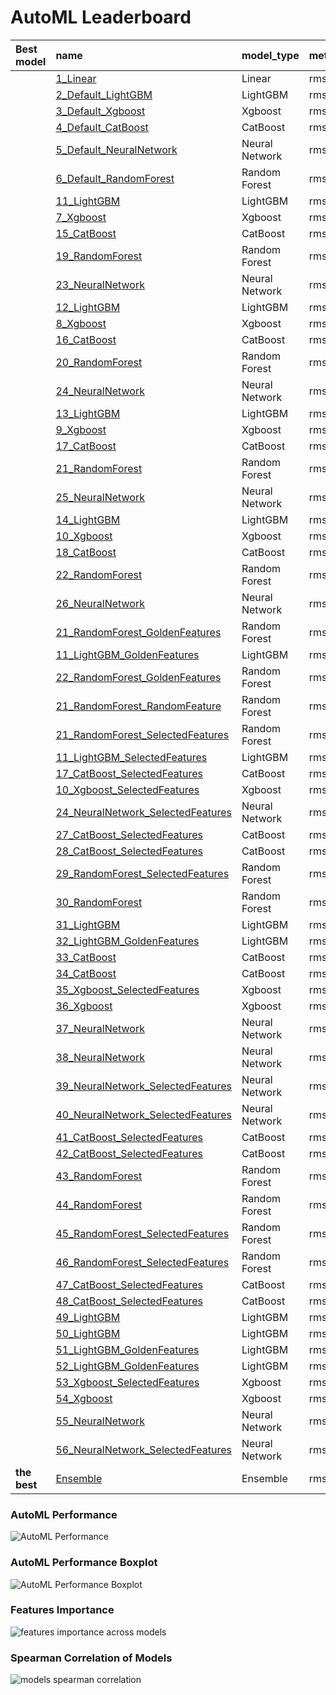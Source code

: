 # AutoML Leaderboard

| Best model   | name                                                                             | model_type     | metric_type   |   metric_value |   train_time |   single_prediction_time |
|:-------------|:---------------------------------------------------------------------------------|:---------------|:--------------|---------------:|-------------:|-------------------------:|
|              | [1_Linear](1_Linear/README.md)                                                   | Linear         | rmse          |      260.04    |        22.54 |                   0.1943 |
|              | [2_Default_LightGBM](2_Default_LightGBM/README.md)                               | LightGBM       | rmse          |       10.5437  |        12.45 |                   0.0805 |
|              | [3_Default_Xgboost](3_Default_Xgboost/README.md)                                 | Xgboost        | rmse          |       10.7536  |        10.03 |                   0.1162 |
|              | [4_Default_CatBoost](4_Default_CatBoost/README.md)                               | CatBoost       | rmse          |       10.3175  |        18.43 |                   0.3575 |
|              | [5_Default_NeuralNetwork](5_Default_NeuralNetwork/README.md)                     | Neural Network | rmse          |       21.9423  |         9.64 |                   0.2416 |
|              | [6_Default_RandomForest](6_Default_RandomForest/README.md)                       | Random Forest  | rmse          |       18.8967  |         8.04 |                   0.1352 |
|              | [11_LightGBM](11_LightGBM/README.md)                                             | LightGBM       | rmse          |       10.1137  |         2.36 |                   0.0326 |
|              | [7_Xgboost](7_Xgboost/README.md)                                                 | Xgboost        | rmse          |       10.9737  |         3.31 |                   0.0517 |
|              | [15_CatBoost](15_CatBoost/README.md)                                             | CatBoost       | rmse          |       10.5058  |        41.86 |                   0.156  |
|              | [19_RandomForest](19_RandomForest/README.md)                                     | Random Forest  | rmse          |       18.8407  |        23.22 |                   0.3254 |
|              | [23_NeuralNetwork](23_NeuralNetwork/README.md)                                   | Neural Network | rmse          |       24.7405  |         9.65 |                   0.2522 |
|              | [12_LightGBM](12_LightGBM/README.md)                                             | LightGBM       | rmse          |       10.7146  |         7.24 |                   0.0815 |
|              | [8_Xgboost](8_Xgboost/README.md)                                                 | Xgboost        | rmse          |       10.6109  |         8.3  |                   0.0993 |
|              | [16_CatBoost](16_CatBoost/README.md)                                             | CatBoost       | rmse          |       10.4854  |        35.73 |                   0.1299 |
|              | [20_RandomForest](20_RandomForest/README.md)                                     | Random Forest  | rmse          |       37.1472  |        17.2  |                   0.2241 |
|              | [24_NeuralNetwork](24_NeuralNetwork/README.md)                                   | Neural Network | rmse          |       12.2002  |        10.52 |                   0.2131 |
|              | [13_LightGBM](13_LightGBM/README.md)                                             | LightGBM       | rmse          |       10.402   |        13.11 |                   0.0839 |
|              | [9_Xgboost](9_Xgboost/README.md)                                                 | Xgboost        | rmse          |       10.6144  |         7.03 |                   0.1359 |
|              | [17_CatBoost](17_CatBoost/README.md)                                             | CatBoost       | rmse          |       10.2708  |        34.52 |                   0.0909 |
|              | [21_RandomForest](21_RandomForest/README.md)                                     | Random Forest  | rmse          |        9.96548 |        22.69 |                   0.2353 |
|              | [25_NeuralNetwork](25_NeuralNetwork/README.md)                                   | Neural Network | rmse          |       27.9553  |        10.82 |                   0.2677 |
|              | [14_LightGBM](14_LightGBM/README.md)                                             | LightGBM       | rmse          |       10.5557  |        29.37 |                   0.0863 |
|              | [10_Xgboost](10_Xgboost/README.md)                                               | Xgboost        | rmse          |       10.5079  |         7.03 |                   0.1672 |
|              | [18_CatBoost](18_CatBoost/README.md)                                             | CatBoost       | rmse          |       10.3835  |        34.06 |                   0.124  |
|              | [22_RandomForest](22_RandomForest/README.md)                                     | Random Forest  | rmse          |       10.1885  |        21.95 |                   0.3932 |
|              | [26_NeuralNetwork](26_NeuralNetwork/README.md)                                   | Neural Network | rmse          |       18.9998  |        13.12 |                   0.291  |
|              | [21_RandomForest_GoldenFeatures](21_RandomForest_GoldenFeatures/README.md)       | Random Forest  | rmse          |       10.2207  |        70.49 |                   0.6548 |
|              | [11_LightGBM_GoldenFeatures](11_LightGBM_GoldenFeatures/README.md)               | LightGBM       | rmse          |       10.1593  |        19    |                   0.3156 |
|              | [22_RandomForest_GoldenFeatures](22_RandomForest_GoldenFeatures/README.md)       | Random Forest  | rmse          |       10.2518  |        52.19 |                   0.645  |
|              | [21_RandomForest_RandomFeature](21_RandomForest_RandomFeature/README.md)         | Random Forest  | rmse          |       10.0265  |        48.13 |                   0.4818 |
|              | [21_RandomForest_SelectedFeatures](21_RandomForest_SelectedFeatures/README.md)   | Random Forest  | rmse          |        9.95278 |        35.98 |                   0.3298 |
|              | [11_LightGBM_SelectedFeatures](11_LightGBM_SelectedFeatures/README.md)           | LightGBM       | rmse          |       10.1832  |        13.41 |                   0.1569 |
|              | [17_CatBoost_SelectedFeatures](17_CatBoost_SelectedFeatures/README.md)           | CatBoost       | rmse          |        9.90679 |        42.16 |                   0.0495 |
|              | [10_Xgboost_SelectedFeatures](10_Xgboost_SelectedFeatures/README.md)             | Xgboost        | rmse          |       10.4118  |         6    |                   0.046  |
|              | [24_NeuralNetwork_SelectedFeatures](24_NeuralNetwork_SelectedFeatures/README.md) | Neural Network | rmse          |       12.7304  |        18.2  |                   0.1874 |
|              | [27_CatBoost_SelectedFeatures](27_CatBoost_SelectedFeatures/README.md)           | CatBoost       | rmse          |        9.95084 |        13.67 |                   0.0394 |
|              | [28_CatBoost_SelectedFeatures](28_CatBoost_SelectedFeatures/README.md)           | CatBoost       | rmse          |        9.98515 |        34.42 |                   0.1209 |
|              | [29_RandomForest_SelectedFeatures](29_RandomForest_SelectedFeatures/README.md)   | Random Forest  | rmse          |        9.93305 |        31.25 |                   0.331  |
|              | [30_RandomForest](30_RandomForest/README.md)                                     | Random Forest  | rmse          |        9.91581 |        22.87 |                   0.3081 |
|              | [31_LightGBM](31_LightGBM/README.md)                                             | LightGBM       | rmse          |       10.235   |        14.9  |                   0.0805 |
|              | [32_LightGBM_GoldenFeatures](32_LightGBM_GoldenFeatures/README.md)               | LightGBM       | rmse          |       10.3084  |        12.02 |                   0.1436 |
|              | [33_CatBoost](33_CatBoost/README.md)                                             | CatBoost       | rmse          |       10.9655  |        21.66 |                   0.1599 |
|              | [34_CatBoost](34_CatBoost/README.md)                                             | CatBoost       | rmse          |       10.9915  |        37.74 |                   0.1076 |
|              | [35_Xgboost_SelectedFeatures](35_Xgboost_SelectedFeatures/README.md)             | Xgboost        | rmse          |       10.216   |        10.31 |                   0.1174 |
|              | [36_Xgboost](36_Xgboost/README.md)                                               | Xgboost        | rmse          |       10.3268  |        11.44 |                   0.0944 |
|              | [37_NeuralNetwork](37_NeuralNetwork/README.md)                                   | Neural Network | rmse          |       20.1765  |        15.78 |                   0.1814 |
|              | [38_NeuralNetwork](38_NeuralNetwork/README.md)                                   | Neural Network | rmse          |       16.5218  |        16    |                   0.3364 |
|              | [39_NeuralNetwork_SelectedFeatures](39_NeuralNetwork_SelectedFeatures/README.md) | Neural Network | rmse          |       13.1536  |         3.74 |                   0.0416 |
|              | [40_NeuralNetwork_SelectedFeatures](40_NeuralNetwork_SelectedFeatures/README.md) | Neural Network | rmse          |       17.3761  |         8.82 |                   0.0484 |
|              | [41_CatBoost_SelectedFeatures](41_CatBoost_SelectedFeatures/README.md)           | CatBoost       | rmse          |        9.99198 |        14.05 |                   0.048  |
|              | [42_CatBoost_SelectedFeatures](42_CatBoost_SelectedFeatures/README.md)           | CatBoost       | rmse          |       10.1966  |         8.02 |                   0.0249 |
|              | [43_RandomForest](43_RandomForest/README.md)                                     | Random Forest  | rmse          |        9.90759 |         6.34 |                   0.1399 |
|              | [44_RandomForest](44_RandomForest/README.md)                                     | Random Forest  | rmse          |       10.0262  |         6.02 |                   0.1798 |
|              | [45_RandomForest_SelectedFeatures](45_RandomForest_SelectedFeatures/README.md)   | Random Forest  | rmse          |        9.87916 |         6.25 |                   0.1541 |
|              | [46_RandomForest_SelectedFeatures](46_RandomForest_SelectedFeatures/README.md)   | Random Forest  | rmse          |        9.99747 |         5.62 |                   0.1557 |
|              | [47_CatBoost_SelectedFeatures](47_CatBoost_SelectedFeatures/README.md)           | CatBoost       | rmse          |        9.98672 |        11    |                   0.0245 |
|              | [48_CatBoost_SelectedFeatures](48_CatBoost_SelectedFeatures/README.md)           | CatBoost       | rmse          |       10.1742  |         6.34 |                   0.0353 |
|              | [49_LightGBM](49_LightGBM/README.md)                                             | LightGBM       | rmse          |       10.1068  |         3.23 |                   0.0247 |
|              | [50_LightGBM](50_LightGBM/README.md)                                             | LightGBM       | rmse          |       10.1938  |         3.23 |                   0.024  |
|              | [51_LightGBM_GoldenFeatures](51_LightGBM_GoldenFeatures/README.md)               | LightGBM       | rmse          |       10.1788  |         3.65 |                   0.0479 |
|              | [52_LightGBM_GoldenFeatures](52_LightGBM_GoldenFeatures/README.md)               | LightGBM       | rmse          |       10.1072  |         3.83 |                   0.0485 |
|              | [53_Xgboost_SelectedFeatures](53_Xgboost_SelectedFeatures/README.md)             | Xgboost        | rmse          |       10.2002  |         3.67 |                   0.0496 |
|              | [54_Xgboost](54_Xgboost/README.md)                                               | Xgboost        | rmse          |       10.3205  |         3.65 |                   0.0647 |
|              | [55_NeuralNetwork](55_NeuralNetwork/README.md)                                   | Neural Network | rmse          |       11.8738  |         4.39 |                   0.0432 |
|              | [56_NeuralNetwork_SelectedFeatures](56_NeuralNetwork_SelectedFeatures/README.md) | Neural Network | rmse          |       11.0301  |         4.31 |                   0.0575 |
| **the best** | [Ensemble](Ensemble/README.md)                                                   | Ensemble       | rmse          |        9.46024 |         0.39 |                   0.2711 |

### AutoML Performance
![AutoML Performance](ldb_performance.png)

### AutoML Performance Boxplot
![AutoML Performance Boxplot](ldb_performance_boxplot.png)

### Features Importance
![features importance across models](features_heatmap.png)



### Spearman Correlation of Models
![models spearman correlation](correlation_heatmap.png)

